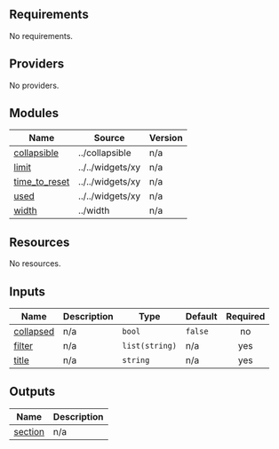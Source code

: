 <!-- BEGIN_TF_DOCS -->
## Requirements

No requirements.

## Providers

No providers.

## Modules

| Name | Source | Version |
|------|--------|---------|
| <a name="module_collapsible"></a> [collapsible](#module\_collapsible) | ../collapsible | n/a |
| <a name="module_limit"></a> [limit](#module\_limit) | ../../widgets/xy | n/a |
| <a name="module_time_to_reset"></a> [time\_to\_reset](#module\_time\_to\_reset) | ../../widgets/xy | n/a |
| <a name="module_used"></a> [used](#module\_used) | ../../widgets/xy | n/a |
| <a name="module_width"></a> [width](#module\_width) | ../width | n/a |

## Resources

No resources.

## Inputs

| Name | Description | Type | Default | Required |
|------|-------------|------|---------|:--------:|
| <a name="input_collapsed"></a> [collapsed](#input\_collapsed) | n/a | `bool` | `false` | no |
| <a name="input_filter"></a> [filter](#input\_filter) | n/a | `list(string)` | n/a | yes |
| <a name="input_title"></a> [title](#input\_title) | n/a | `string` | n/a | yes |

## Outputs

| Name | Description |
|------|-------------|
| <a name="output_section"></a> [section](#output\_section) | n/a |
<!-- END_TF_DOCS -->
